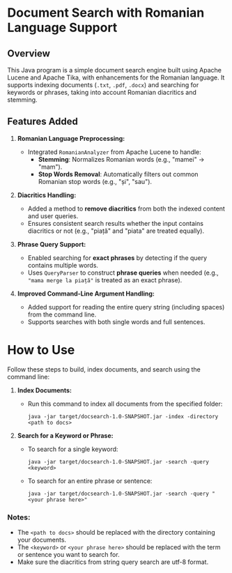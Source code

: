 # Document Search with Romanian Language Support

## Overview

This Java program is a simple document search engine built using Apache Lucene and Apache Tika, with enhancements for the Romanian language. It supports indexing documents (`.txt`, `.pdf`, `.docx`) and searching for keywords or phrases, taking into account Romanian diacritics and stemming.

## Features Added

1. **Romanian Language Preprocessing:**
    - Integrated `RomanianAnalyzer` from Apache Lucene to handle:
        - **Stemming**: Normalizes Romanian words (e.g., "mamei" → "mam").
        - **Stop Words Removal**: Automatically filters out common Romanian stop words (e.g., "și", "sau").

2. **Diacritics Handling:**
    - Added a method to **remove diacritics** from both the indexed content and user queries.
    - Ensures consistent search results whether the input contains diacritics or not (e.g., "piață" and "piata" are treated equally).

3. **Phrase Query Support:**
    - Enabled searching for **exact phrases** by detecting if the query contains multiple words.
    - Uses `QueryParser` to construct **phrase queries** when needed (e.g., `"mama merge la piață"` is treated as an exact phrase).

4. **Improved Command-Line Argument Handling:**
    - Added support for reading the entire query string (including spaces) from the command line.
    - Supports searches with both single words and full sentences.


# How to Use

Follow these steps to build, index documents, and search using the command line:

1. **Index Documents:**
   - Run this command to index all documents from the specified folder:
     ```shell
     java -jar target/docsearch-1.0-SNAPSHOT.jar -index -directory <path to docs>
     ```

2. **Search for a Keyword or Phrase:**
   - To search for a single keyword:
     ```shell
     java -jar target/docsearch-1.0-SNAPSHOT.jar -search -query <keyword>
     ```

   - To search for an entire phrase or sentence:
     ```shell
     java -jar target/docsearch-1.0-SNAPSHOT.jar -search -query "<your phrase here>"
     ```

### Notes:
- The `<path to docs>` should be replaced with the directory containing your documents.
- The `<keyword>` or `<your phrase here>` should be replaced with the term or sentence you want to search for. 
- Make sure the diacritics from string query search are utf-8 format.